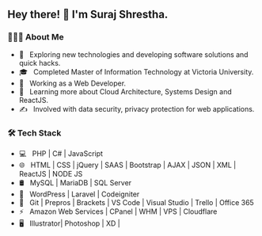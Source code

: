 <h2> Hey there! 👋 I'm Suraj Shrestha.</h2>

<h3> 👨🏻‍💻 About Me </h3>

- 🤔 &nbsp; Exploring new technologies and developing software solutions and quick hacks.
- 🎓 &nbsp; Completed Master of Information Technology at Victoria University.
- 💼 &nbsp; Working as a Web Developer.
- 🌱 &nbsp; Learning more about Cloud Architecture, Systems Design and ReactJS.
- ✍️ &nbsp; Involved with data security, privacy protection for web applications.

<h3>🛠 Tech Stack</h3>

- 💻 &nbsp; PHP | C# | JavaScript
- 🌐 &nbsp; HTML | CSS | jQuery | SAAS | Bootstrap | AJAX | JSON | XML | ReactJS | NODE JS
- 🛢 &nbsp; MySQL | MariaDB | SQL Server
- 🔭 &nbsp; WordPress | Laravel | Codeigniter
- 🔧 &nbsp; Git | Prepros | Brackets | VS Code | Visual Studio | Trello | Office 365
- ⚡ &nbsp; Amazon Web Services | CPanel | WHM | VPS | Cloudflare 
- 🖥 &nbsp; Illustrator| Photoshop | XD | 
 

<!--
**thesurajshr/thesurajshr** is a ✨ _special_ ✨ repository because its `README.md` (this file) appears on your GitHub profile.

Here are some ideas to get you started:

- 🔭 I’m currently working on ...
- 🌱 I’m currently learning ...
- 👯 I’m looking to collaborate on ...
- 🤔 I’m looking for help with ...
- 💬 Ask me about ...
- 📫 How to reach me: ...
- 😄 Pronouns: ...
- ⚡ Fun fact: ...
-->

